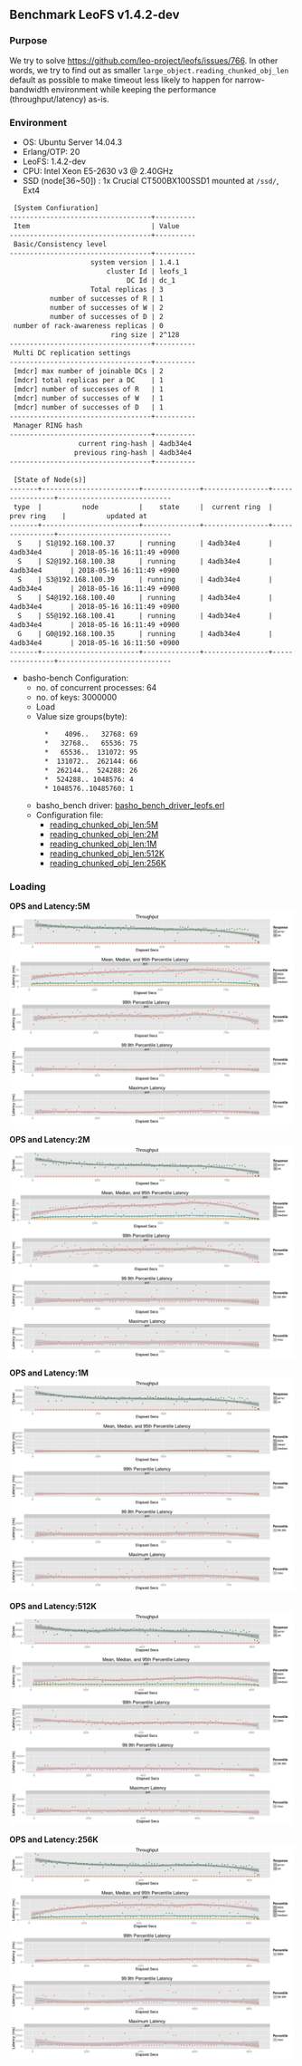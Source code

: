 ## Benchmark LeoFS v1.4.2-dev

### Purpose
We try to solve https://github.com/leo-project/leofs/issues/766.
In other words, we try to find out as smaller `large_object.reading_chunked_obj_len` default as possible to make timeout less likely to happen for narrow-bandwidth environment while keeping the performance (throughput/latency) as-is.

### Environment

* OS: Ubuntu Server 14.04.3
* Erlang/OTP: 20
* LeoFS: 1.4.2-dev
* CPU: Intel Xeon E5-2630 v3 @ 2.40GHz
* SSD (node[36~50]) : 1x Crucial CT500BX100SSD1 mounted at `/ssd/`, Ext4

```
 [System Confiuration]
-----------------------------------+----------
 Item                              | Value
-----------------------------------+----------
 Basic/Consistency level
-----------------------------------+----------
                    system version | 1.4.1
                        cluster Id | leofs_1
                             DC Id | dc_1
                    Total replicas | 3
          number of successes of R | 1
          number of successes of W | 2
          number of successes of D | 2
 number of rack-awareness replicas | 0
                         ring size | 2^128
-----------------------------------+----------
 Multi DC replication settings
-----------------------------------+----------
 [mdcr] max number of joinable DCs | 2
 [mdcr] total replicas per a DC    | 1
 [mdcr] number of successes of R   | 1
 [mdcr] number of successes of W   | 1
 [mdcr] number of successes of D   | 1
-----------------------------------+----------
 Manager RING hash
-----------------------------------+----------
                 current ring-hash | 4adb34e4
                previous ring-hash | 4adb34e4
-----------------------------------+----------

 [State of Node(s)]
-------+------------------------+--------------+----------------+----------------+----------------------------
 type  |          node          |    state     |  current ring  |   prev ring    |          updated at
-------+------------------------+--------------+----------------+----------------+----------------------------
  S    | S1@192.168.100.37      | running      | 4adb34e4       | 4adb34e4       | 2018-05-16 16:11:49 +0900
  S    | S2@192.168.100.38      | running      | 4adb34e4       | 4adb34e4       | 2018-05-16 16:11:49 +0900
  S    | S3@192.168.100.39      | running      | 4adb34e4       | 4adb34e4       | 2018-05-16 16:11:49 +0900
  S    | S4@192.168.100.40      | running      | 4adb34e4       | 4adb34e4       | 2018-05-16 16:11:49 +0900
  S    | S5@192.168.100.41      | running      | 4adb34e4       | 4adb34e4       | 2018-05-16 16:11:49 +0900
  G    | G0@192.168.100.35      | running      | 4adb34e4       | 4adb34e4       | 2018-05-16 16:11:50 +0900
-------+------------------------+--------------+----------------+----------------+----------------------------
```

* basho-bench Configuration:
    * no. of concurrent processes: 64
    * no. of keys: 3000000
    * Load
    * Value size groups(byte):
      ```
        *    4096..   32768: 69
        *   32768..   65536: 75
        *   65536..  131072: 95
        *  131072..  262144: 66
        *  262144..  524288: 26
        *  524288.. 1048576: 4
        * 1048576..10485760: 1
      ```
    * basho_bench driver: [basho_bench_driver_leofs.erl](https://github.com/leo-project/basho_bench/blob/master/src/basho_bench_driver_leofs.erl)
    * Configuration file: 
        * [reading_chunked_obj_len:5M](load/20180516_105046_5M/image2_f3m_load.conf)
        * [reading_chunked_obj_len:2M](load/20180516_122555_2M/image2_f3m_load.conf)
        * [reading_chunked_obj_len:1M](load/20180516_133720_1M/image2_f3m_load.conf)
        * [reading_chunked_obj_len:512K](load/20180516_144107_512K/image2_f3m_load.conf)
        * [reading_chunked_obj_len:256K](load/20180516_161324_256K/image2_f3m_load.conf)

### Loading
**OPS and Latency:5M**
![ops-latency:5M](load/20180516_105046_5M/summary.png)

**OPS and Latency:2M**
![ops-latency:2M](load/20180516_122555_2M/summary.png)

**OPS and Latency:1M**
![ops-latency:1M](load/20180516_133720_1M/summary.png)

**OPS and Latency:512K**
![ops-latency:512K](load/20180516_144107_512K/summary.png)

**OPS and Latency:256K**
![ops-latency:256K](load/20180516_161324_256K/summary.png)
